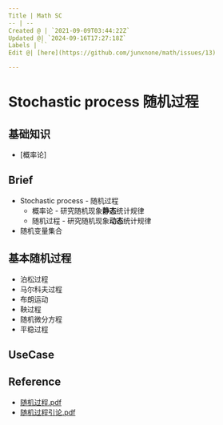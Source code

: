 ```yaml
---
Title | Math SC
-- | --
Created @ | `2021-09-09T03:44:22Z`
Updated @| `2024-09-16T17:27:18Z`
Labels | ``
Edit @| [here](https://github.com/junxnone/math/issues/13)

---
```

# Stochastic process 随机过程


## 基础知识
- [概率论]

## Brief
- Stochastic process - 随机过程
  - 概率论 - 研究随机现象**静态**统计规律
  - 随机过程 - 研究随机现象**动态**统计规律
- 随机变量集合

## 基本随机过程
- 泊松过程
- 马尔科夫过程
- 布朗运动
- 鞅过程
- 随机微分方程
- 平稳过程
## UseCase

## Reference
- [随机过程.pdf](https://github.com/junxnone/tech-io/files/7133335/default.pdf)
- [随机过程引论.pdf](https://github.com/junxnone/tech-io/files/6187443/default.pdf)

